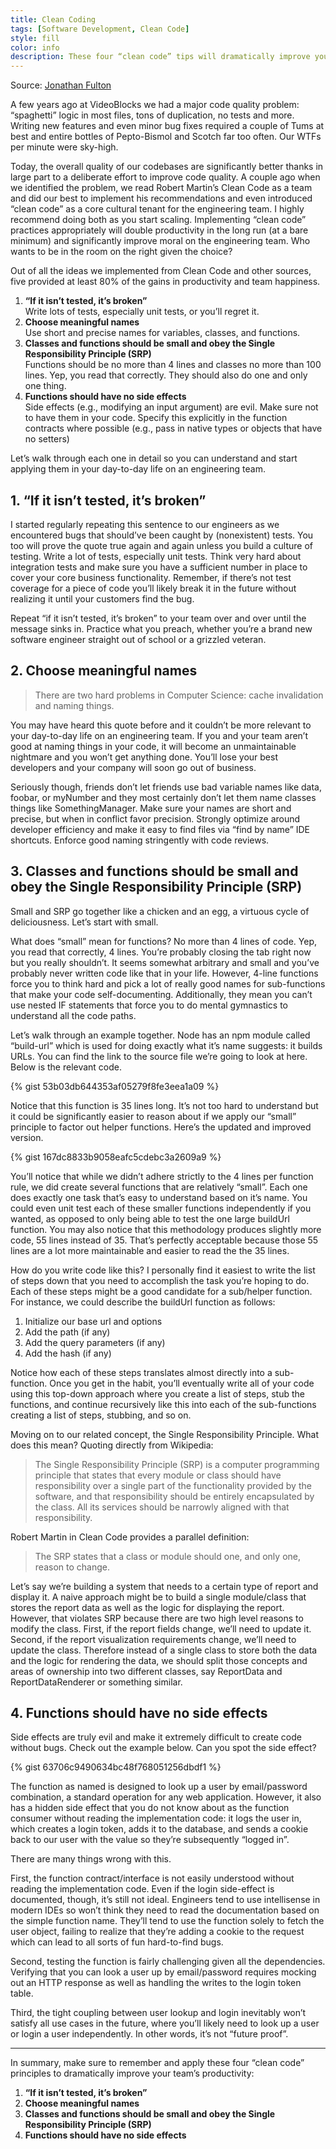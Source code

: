 ```yaml
---
title: Clean Coding
tags: [Software Development, Clean Code]
style: fill
color: info
description: These four “clean code” tips will dramatically improve your engineering team’s productivity
---
```


Source: [Jonathan Fulton](https://engineering.videoblocks.com/these-four-clean-code-tips-will-dramatically-improve-your-engineering-teams-productivity-b5bd121dd150)

A few years ago at VideoBlocks we had a major code quality problem: “spaghetti” logic in most files, tons of duplication, no tests and more. Writing new features and even minor bug fixes required a couple of Tums at best and entire bottles of Pepto-Bismol and Scotch far too often. Our WTFs per minute were sky-high.

Today, the overall quality of our codebases are significantly better thanks in large part to a deliberate effort to improve code quality. A couple ago when we identified the problem, we read Robert Martin’s Clean Code as a team and did our best to implement his recommendations and even introduced “clean code” as a core cultural tenant for the engineering team. I highly recommend doing both as you start scaling. Implementing “clean code” practices appropriately will double productivity in the long run (at a bare minimum) and significantly improve moral on the engineering team. Who wants to be in the room on the right given the choice?

Out of all the ideas we implemented from Clean Code and other sources, five provided at least 80% of the gains in productivity and team happiness.

1. **“If it isn’t tested, it’s broken”**  
    Write lots of tests, especially unit tests, or you’ll regret it.
1. **Choose meaningful names**  
    Use short and precise names for variables, classes, and functions.
1. **Classes and functions should be small and obey the Single Responsibility Principle (SRP)**  
    Functions should be no more than 4 lines and classes no more than 100 lines. Yep, you read that correctly. They should also do one and only one thing.
1. **Functions should have no side effects**  
    Side effects (e.g., modifying an input argument) are evil. Make sure not to have them in your code. Specify this explicitly in the function contracts where possible (e.g., pass in native types or objects that have no setters)

Let’s walk through each one in detail so you can understand and start applying them in your day-to-day life on an engineering team.

## 1. “If it isn’t tested, it’s broken”

I started regularly repeating this sentence to our engineers as we encountered bugs that should’ve been caught by (nonexistent) tests. You too will prove the quote true again and again unless you build a culture of testing. Write a lot of tests, especially unit tests. Think very hard about integration tests and make sure you have a sufficient number in place to cover your core business functionality. Remember, if there’s not test coverage for a piece of code you’ll likely break it in the future without realizing it until your customers find the bug.

Repeat “if it isn’t tested, it’s broken” to your team over and over until the message sinks in. Practice what you preach, whether you’re a brand new software engineer straight out of school or a grizzled veteran.

## 2. Choose meaningful names

> There are two hard problems in Computer Science: cache invalidation and naming things.

You may have heard this quote before and it couldn’t be more relevant to your day-to-day life on an engineering team. If you and your team aren’t good at naming things in your code, it will become an unmaintainable nightmare and you won’t get anything done. You’ll lose your best developers and your company will soon go out of business.

Seriously though, friends don’t let friends use bad variable names like data, foobar, or myNumber and they most certainly don’t let them name classes things like SomethingManager. Make sure your names are short and precise, but when in conflict favor precision. Strongly optimize around developer efficiency and make it easy to find files via “find by name” IDE shortcuts. Enforce good naming stringently with code reviews.

## 3. Classes and functions should be small and obey the Single Responsibility Principle (SRP)

Small and SRP go together like a chicken and an egg, a virtuous cycle of deliciousness. Let’s start with small.

What does “small” mean for functions? No more than 4 lines of code. Yep, you read that correctly, 4 lines. You’re probably closing the tab right now but you really shouldn’t. It seems somewhat arbitrary and small and you’ve probably never written code like that in your life. However, 4-line functions force you to think hard and pick a lot of really good names for sub-functions that make your code self-documenting. Additionally, they mean you can’t use nested IF statements that force you to do mental gymnastics to understand all the code paths.

Let’s walk through an example together. Node has an npm module called “build-url” which is used for doing exactly what it’s name suggests: it builds URLs. You can find the link to the source file we’re going to look at here. Below is the relevant code.

{% gist 53b03db644353af05279f8fe3eea1a09 %}

Notice that this function is 35 lines long. It’s not too hard to understand but it could be significantly easier to reason about if we apply our “small” principle to factor out helper functions. Here’s the updated and improved version.

{% gist 167dc8833b9058eafc5cdebc3a2609a9 %}

You’ll notice that while we didn’t adhere strictly to the 4 lines per function rule, we did create several functions that are relatively “small”. Each one does exactly one task that’s easy to understand based on it’s name. You could even unit test each of these smaller functions independently if you wanted, as opposed to only being able to test the one large buildUrl function. You may also notice that this methodology produces slightly more code, 55 lines instead of 35. That’s perfectly acceptable because those 55 lines are a lot more maintainable and easier to read the the 35 lines.

How do you write code like this? I personally find it easiest to write the list of steps down that you need to accomplish the task you’re hoping to do. Each of these steps might be a good candidate for a sub/helper function. For instance, we could describe the buildUrl function as follows:

1. Initialize our base url and options
1. Add the path (if any)
1. Add the query parameters (if any)
1. Add the hash (if any)

Notice how each of these steps translates almost directly into a sub-function. Once you get in the habit, you’ll eventually write all of your code using this top-down approach where you create a list of steps, stub the functions, and continue recursively like this into each of the sub-functions creating a list of steps, stubbing, and so on.

Moving on to our related concept, the Single Responsibility Principle. What does this mean? Quoting directly from Wikipedia:

> The Single Responsibility Principle (SRP) is a computer programming principle that states that every module or class should have responsibility over a single part of the functionality provided by the software, and that responsibility should be entirely encapsulated by the class. All its services should be narrowly aligned with that responsibility.

Robert Martin in Clean Code provides a parallel definition:

> The SRP states that a class or module should one, and only one, reason to change.

Let’s say we’re building a system that needs to a certain type of report and display it. A naive approach might be to build a single module/class that stores the report data as well as the logic for displaying the report. However, that violates SRP because there are two high level reasons to modify the class. First, if the report fields change, we’ll need to update it. Second, if the report visualization requirements change, we’ll need to update the class. Therefore instead of a single class to store both the data and the logic for rendering the data, we should split those concepts and areas of ownership into two different classes, say ReportData and ReportDataRenderer or something similar.

## 4. Functions should have no side effects

Side effects are truly evil and make it extremely difficult to create code without bugs. Check out the example below. Can you spot the side effect?

{% gist 63706c9490634bc48f768051256dbdf1 %}

The function as named is designed to look up a user by email/password combination, a standard operation for any web application. However, it also has a hidden side effect that you do not know about as the function consumer without reading the implementation code: it logs the user in, which creates a login token, adds it to the database, and sends a cookie back to our user with the value so they’re subsequently “logged in”.

There are many things wrong with this.

First, the function contract/interface is not easily understood without reading the implementation code. Even if the login side-effect is documented, though, it’s still not ideal. Engineers tend to use intellisense in modern IDEs so won’t think they need to read the documentation based on the simple function name. They’ll tend to use the function solely to fetch the user object, failing to realize that they’re adding a cookie to the request which can lead to all sorts of fun hard-to-find bugs.

Second, testing the function is fairly challenging given all the dependencies. Verifying that you can look a user up by email/password requires mocking out an HTTP response as well as handling the writes to the login token table.

Third, the tight coupling between user lookup and login inevitably won’t satisfy all use cases in the future, where you’ll likely need to look up a user or login a user independently. In other words, it’s not “future proof”.

---

In summary, make sure to remember and apply these four “clean code” principles to dramatically improve your team’s productivity:

1. **“If it isn’t tested, it’s broken”**
1. **Choose meaningful names**
1. **Classes and functions should be small and obey the Single Responsibility Principle (SRP)**
1. **Functions should have no side effects**